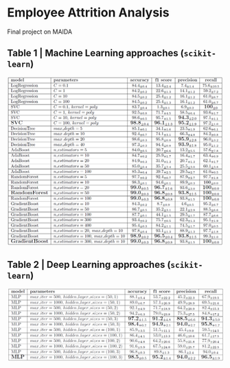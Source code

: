 # Employee Attrition Analysis
Final project on MAIDA
 ## Table 1 | Machine Learning approaches (`scikit-learn`)
![.](images/ml.png)

 ## Table 2 | Deep Learning approaches (`scikit-learn`)
![.](images/nn_sk.png)
